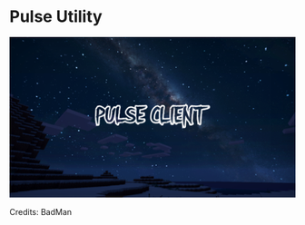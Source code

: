 # Pulse Utility
![Image of Yaktocat](https://raw.githubusercontent.com/PulseMCBE/Release/main/assets/Banner1.png)

Credits: BadMan
